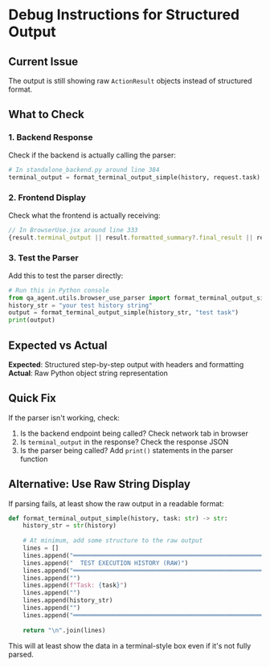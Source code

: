 # Debug Instructions for Structured Output

## Current Issue
The output is still showing raw `ActionResult` objects instead of structured format.

## What to Check

### 1. Backend Response
Check if the backend is actually calling the parser:
```python
# In standalone_backend.py around line 384
terminal_output = format_terminal_output_simple(history, request.task)
```

### 2. Frontend Display
Check what the frontend is actually receiving:
```jsx
// In BrowserUse.jsx around line 333
{result.terminal_output || result.formatted_summary?.final_result || result.result || 'No output available'}
```

### 3. Test the Parser
Add this to test the parser directly:
```python
# Run this in Python console
from qa_agent.utils.browser_use_parser import format_terminal_output_simple
history_str = "your test history string"
output = format_terminal_output_simple(history_str, "test task")
print(output)
```

## Expected vs Actual

**Expected**: Structured step-by-step output with headers and formatting
**Actual**: Raw Python object string representation

## Quick Fix

If the parser isn't working, check:
1. Is the backend endpoint being called? Check network tab in browser
2. Is `terminal_output` in the response? Check the response JSON
3. Is the parser being called? Add `print()` statements in the parser function

## Alternative: Use Raw String Display

If parsing fails, at least show the raw output in a readable format:

```python
def format_terminal_output_simple(history, task: str) -> str:
    history_str = str(history)
    
    # At minimum, add some structure to the raw output
    lines = []
    lines.append("═══════════════════════════════════════════════════════")
    lines.append("  TEST EXECUTION HISTORY (RAW)")
    lines.append("═══════════════════════════════════════════════════════")
    lines.append("")
    lines.append(f"Task: {task}")
    lines.append("")
    lines.append(history_str)
    lines.append("")
    lines.append("═══════════════════════════════════════════════════════")
    
    return "\n".join(lines)
```

This will at least show the data in a terminal-style box even if it's not fully parsed.


